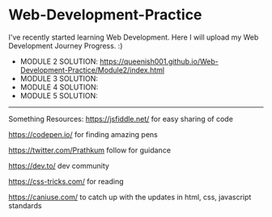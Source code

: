 # Web-Development-Practice

I've recently started learning Web Development. 
Here I will upload my Web Development Journey Progress. :)

* MODULE 2 SOLUTION: https://queenish001.github.io/Web-Development-Practice/Module2/index.html
* MODULE 3 SOLUTION:
* MODULE 4 SOLUTION: 
* MODULE 5 SOLUTION:


-----------------------------------------------------------------------------------------------------------


Something Resources: 
https://jsfiddle.net/ 
   for easy sharing of code
   
https://codepen.io/
for finding amazing pens

https://twitter.com/Prathkum 
follow for guidance

https://dev.to/ 
dev community

https://css-tricks.com/ 
for reading

https://caniuse.com/ 
to catch up with the updates in html, css, javascript standards


